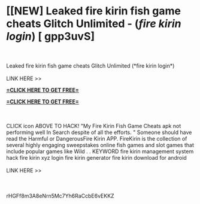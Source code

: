 # [[NEW] Leaked fire kirin fish game cheats Glitch Unlimited - (*fire kirin login*) [ gpp3uvS]
<br>
<br>Leaked fire kirin fish game cheats Glitch Unlimited (*fire kirin login*)
<br>
<br>LINK HERE >> 

**[=CLICK HERE TO GET FREE=](https://www.google.com/url?q=https%3A%2F%2Fappbitly.com%2FLsGaa)**


**[=CLICK HERE TO GET FREE=](https://www.google.com/url?q=https%3A%2F%2Fappbitly.com%2FLsGaa)**


<br>
<br>CLICK  icon ABOVE TO HACK! "My Fire Kirin Fish Game Cheats apk not performing well In Search despite of all the efforts. " Someone should have read the Harmful or DangerousFire Kirin APP.  FireKirin is the collection of several highly engaging sweepstakes online fish games and slot games that include popular games like Wild . .  KEYWORD fire kirin management system hack fire kirin xyz login fire kirin generator fire kirin download for android
<br>
<br>LINK HERE >> 
<br>
<br>
<br>
<br>rHGFf8m3A8eNrn5Mc7Yh6RaCcbE6vEKKZ
<br>
